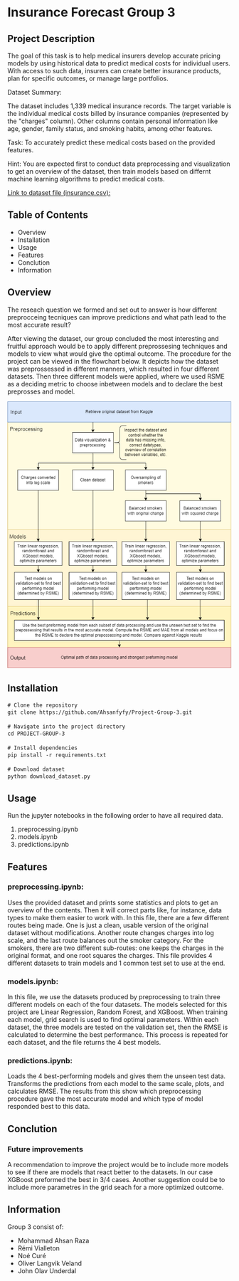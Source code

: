 # Insurance Forecast Group 3

## Project Description
The goal of this task is to help medical insurers develop accurate pricing models by using historical data to predict medical costs for individual users. With access to such data, insurers can create better insurance products, plan for specific outcomes, or manage large portfolios.

Dataset Summary:

The dataset includes 1,339 medical insurance records.
The target variable is the individual medical costs billed by insurance companies (represented by the "charges" column).
Other columns contain personal information like age, gender, family status, and smoking habits, among other features.

Task: To accurately predict these medical costs based on the provided features.

Hint: You are expected first to conduct data preprocessing and visualization to get an overview of the dataset, then train models based on differnt machine learning algorithms to predict medical costs.

[Link to dataset file (insurance.csv):](https://www.kaggle.com/datasets/mirichoi0218/insurance?select=insurance.csv)

## Table of Contents
- Overview
- Installation
- Usage
- Features
- Conclution
- Information

## Overview

The reseach question we formed and set out to answer is how different preprocceing tecniques can improve predictions and what path lead to the most accurate result?

After viewing the dataset, our group concluded the most interesting and fruitful approach would be to apply different preprossesing techniques and models to view what would give the optimal outcome. The procedure for the project can be viewed in the flowchart below. It depicts how the dataset was preprossessed in different manners, which resulted in four different datasets. Then three different models were applied, where we used RSME as a deciding metric to choose inbetween models and to declare the best preprosses and model. 

![Flowchart](images/program-overview.png)

## Installation
```code
# Clone the repository
git clone https://github.com/Ahsanfyfy/Project-Group-3.git

# Navigate into the project directory
cd PROJECT-GROUP-3

# Install dependencies
pip install -r requirements.txt

# Download dataset
python download_dataset.py
```
## Usage

Run the jupyter notebooks in the following order to have all required data.

1. preprocessing.ipynb
2. models.ipynb
3. predictions.ipynb

## Features

### preprocessing.ipynb:
 Uses the provided dataset and prints some statistics and plots to get an overview of the contents. Then it will correct parts like, for instance, data types to make them easier to work with. In this file, there are a few different routes being made. One is just a clean, usable version of the original dataset without modifications. Another route changes charges into log scale, and the last route balances out the smoker category. For the smokers, there are two different sub-routes: one keeps the charges in the original format, and one root squares the charges. This file provides 4 different datasets to train models and 1 common test set to use at the end.

 ### models.ipynb:
 In this file, we use the datasets produced by preprocessing to train three different models on each of the four datasets. The models selected for this project are Linear Regression, Random Forest, and XGBoost. When training each model, grid search is used to find optimal parameters. Within each dataset, the three models are tested on the validation set, then the RMSE is calculated to determine the best performance. This process is repeated for each dataset, and the file returns the 4 best models.

 ### predictions.ipynb:
 Loads the 4 best-performing models and gives them the unseen test data. Transforms the predictions from each model to the same scale, plots, and calculates RMSE. The results from this show which preprocessing procedure gave the most accurate model and which type of model responded best to this data.


## Conclution

 



### Future improvements
A recommendation to improve the project would be to include more models to see if there are models that react better to the datasets. In our case XGBoost preformed the best in 3/4 cases. Another suggestion could be to include more parametres in the grid seach for a more optimized outcome. 


## Information

Group 3 consist of:
- Mohammad Ahsan Raza
- Rémi Vialleton
- Noé Curé
- Oliver Langvik Veland
- John Olav Underdal